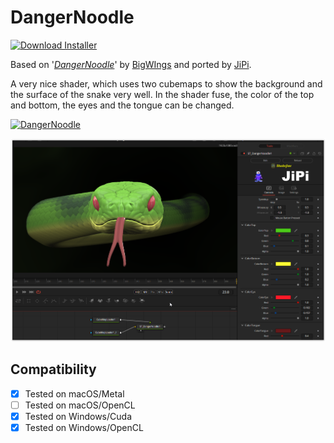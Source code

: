 # DangerNoodle
[![Download Installer](https://img.shields.io/static/v1?label=Download&message=DangerNoodle-Installer.lua&color=blue)](https://github.com/nmbr73/Shadertoys/releases/download/V1.1/DangerNoodle-Installer.lua "Installer")

Based on '_[DangerNoodle](https://www.shadertoy.com/view/wlVSDK)_' by [BigWIngs](https://www.shadertoy.com/user/BigWIngs) and ported by [JiPi](../../Site/Profiles/JiPi.md).

A very nice shader, which uses two cubemaps to show the background and the surface of the snake very well.
In the shader fuse, the color of the top and bottom, the eyes and the tongue can be changed.


[![DangerNoodle](https://user-images.githubusercontent.com/78935215/164216037-35b7febd-440e-42c7-af87-3cf259c0eece.gif)](https://www.shadertoy.com/view/wlVSDK "View on Shadertoy.com")

[![Thumbnail](DangerNoodle.png)](DangerNoodle.fuse)


## Compatibility
- [x] Tested on macOS/Metal
- [ ] Tested on macOS/OpenCL
- [X] Tested on Windows/Cuda
- [X] Tested on Windows/OpenCL
